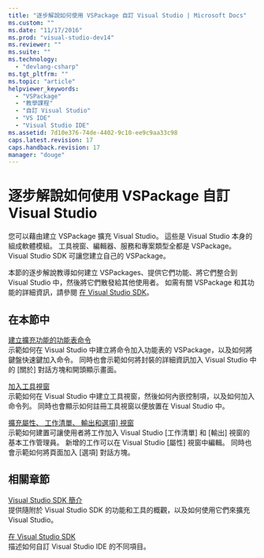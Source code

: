 ```yaml
---
title: "逐步解說如何使用 VSPackage 自訂 Visual Studio | Microsoft Docs"
ms.custom: ""
ms.date: "11/17/2016"
ms.prod: "visual-studio-dev14"
ms.reviewer: ""
ms.suite: ""
ms.technology: 
  - "devlang-csharp"
ms.tgt_pltfrm: ""
ms.topic: "article"
helpviewer_keywords: 
  - "VSPackage"
  - "教學課程"
  - "自訂 Visual Studio"
  - "VS IDE"
  - "Visual Studio IDE"
ms.assetid: 7d10e376-74de-4402-9c10-ee9c9aa33c98
caps.latest.revision: 17
caps.handback.revision: 17
manager: "douge"
---
```

# 逐步解說如何使用 VSPackage 自訂 Visual Studio
您可以藉由建立 VSPackage 擴充 Visual Studio。 這些是 Visual Studio 本身的組成軟體模組。 工具視窗、編輯器、服務和專案類型全都是 VSPackage。 Visual Studio SDK 可讓您建立自己的 VSPackage。  
  
 本節的逐步解說教導如何建立 VSPackages、提供它們功能、將它們整合到 Visual Studio 中，然後將它們散發給其他使用者。 如需有關 VSPackage 和其功能的詳細資訊，請參閱 [在 Visual Studio SDK](../Topic/Inside%20the%20Visual%20Studio%20SDK.md)。  
  
## 在本節中  
 [建立擴充功能的功能表命令](../Topic/Creating%20an%20Extension%20with%20a%20Menu%20Command.md)  
 示範如何在 Visual Studio 中建立將命令加入功能表的 VSPackage，以及如何將鍵盤快速鍵加入命令。 同時也會示範如何將封裝的詳細資訊加入 Visual Studio 中的 \[關於\] 對話方塊和開頭顯示畫面。  
  
 [加入工具視窗](../Topic/Adding%20a%20Tool%20Window.md)  
 示範如何在 Visual Studio 中建立工具視窗，然後如何內嵌控制項，以及如何加入命令列。 同時也會顯示如何註冊工具視窗以便放置在 Visual Studio 中。  
  
 [擴充屬性、 工作清單、 輸出和選項\] 視窗](../Topic/Extending%20the%20Properties,%20Task%20List,%20Output,%20and%20Options%20Windows.md)  
 示範如何建置可讓使用者將工作加入 Visual Studio \[工作清單\] 和 \[輸出\] 視窗的基本工作管理員。 新增的工作可以在 Visual Studio \[屬性\] 視窗中編輯。 同時也會示範如何將頁面加入 \[選項\] 對話方塊。  
  
## 相關章節  
 [Visual Studio SDK 簡介](../Topic/Introducing%20the%20Visual%20Studio%20SDK.md)  
 提供隨附於 Visual Studio SDK 的功能和工具的概觀，以及如何使用它們來擴充 Visual Studio。  
  
 [在 Visual Studio SDK](../Topic/Inside%20the%20Visual%20Studio%20SDK.md)  
 描述如何自訂 Visual Studio IDE 的不同項目。